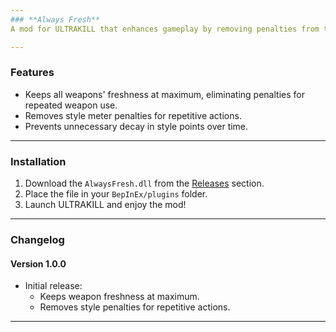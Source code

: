 ```yaml
---
### **Always Fresh**  
A mod for ULTRAKILL that enhances gameplay by removing penalties from the style and freshness systems.

---
```


### **Features**
- Keeps all weapons' freshness at maximum, eliminating penalties for repeated weapon use.
- Removes style meter penalties for repetitive actions.
- Prevents unnecessary decay in style points over time.

---

### **Installation**
1. Download the `AlwaysFresh.dll` from the [Releases](https://github.com/MrRaposinha/AlwaysFresh/releases) section.
2. Place the file in your `BepInEx/plugins` folder.
3. Launch ULTRAKILL and enjoy the mod!

---

### **Changelog**
#### Version 1.0.0
- Initial release:
  - Keeps weapon freshness at maximum.
  - Removes style penalties for repetitive actions.

---

